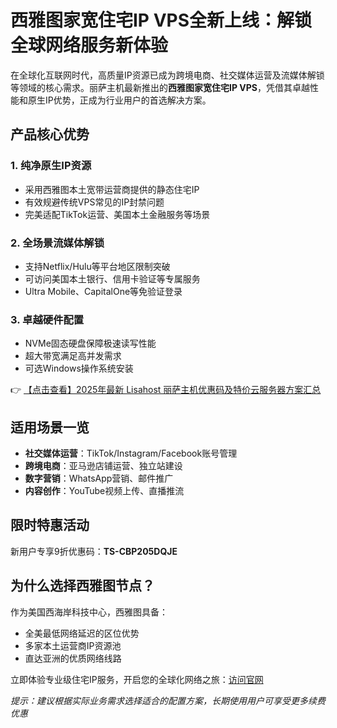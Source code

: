 # 西雅图家宽住宅IP VPS全新上线：解锁全球网络服务新体验

在全球化互联网时代，高质量IP资源已成为跨境电商、社交媒体运营及流媒体解锁等领域的核心需求。丽萨主机最新推出的**西雅图家宽住宅IP VPS**，凭借其卓越性能和原生IP优势，正成为行业用户的首选解决方案。

## 产品核心优势

### 1. 纯净原生IP资源
- 采用西雅图本土宽带运营商提供的静态住宅IP
- 有效规避传统VPS常见的IP封禁问题
- 完美适配TikTok运营、美国本土金融服务等场景

### 2. 全场景流媒体解锁
- 支持Netflix/Hulu等平台地区限制突破
- 可访问美国本土银行、信用卡验证等专属服务
- Ultra Mobile、CapitalOne等免验证登录

### 3. 卓越硬件配置
- NVMe固态硬盘保障极速读写性能
- 超大带宽满足高并发需求
- 可选Windows操作系统安装

👉 [【点击查看】2025年最新 Lisahost 丽萨主机优惠码及特价云服务器方案汇总](https://bit.ly/lisazhuji)

## 适用场景一览
- **社交媒体运营**：TikTok/Instagram/Facebook账号管理
- **跨境电商**：亚马逊店铺运营、独立站建设
- **数字营销**：WhatsApp营销、邮件推广
- **内容创作**：YouTube视频上传、直播推流

## 限时特惠活动
新用户专享9折优惠码：**TS-CBP205DQJE**

## 为什么选择西雅图节点？
作为美国西海岸科技中心，西雅图具备：
- 全美最低网络延迟的区位优势
- 多家本土运营商IP资源池
- 直达亚洲的优质网络线路

立即体验专业级住宅IP服务，开启您的全球化网络之旅：[访问官网](https://bit.ly/lisazhuji)

*提示：建议根据实际业务需求选择适合的配置方案，长期使用用户可享受更多续费优惠*